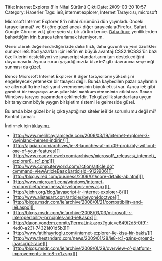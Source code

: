 Title: Internet Explorer 8&#039;in Nihai Sürümü Çıktı
Date: 2009-03-20 10:57
Category: Haberler
Tags: ie8, internet explorer, İnternet Tarayıcısı, microsoft

Microsoft Internet Explorer 8'in nihai sürümünü dün yayınladı. Önceki
tarayıcılarına(7 ve 6) göre güzel ancak diğer tarayıcılara(Firefox,
Safari, Google Chrome vd.) göre yetersiz bir sürüm bence. [Daha
önce][] yeniliklerden bahsettiğim için burada tekrarlamak istemiyorum. 

Genel olarak değerlendirdiğimizde daha hızlı, daha güvenli ve yeni
özellikler sunuyor ie8. Kod yazarları için ie8'in en büyük avantajı
CSS2.1(CSS3'ün bazı özelliklerini destekliyor) ve javascript
standartlarını tam desteklediğini duyurmasıdır. Ayrıca sorun
yaşadığımızda bize ie7 gibi davranma seçeneği sunması da güzel.

Bence Microsoft Internet Explorer 8 diğer tarayıcıların yükselişini
engelleyecek yetenekte bir tarayıcı değil. Bunda kaybedilen pazar
paylarının ve alternatiflerine hızlı yanıt verememesinin büyük etkisi
var. Ayrıca ie6 gibi garabet bir tarayıcıya uzun yıllar bizi mahkum
etmeninde etkisi var. Bence Windows tarayıcı pazarından çekilmelidir.
Tek güzellik standartlara uygun bir tarayıcının böyle yaygın bir işletim
sistemi ile gelmeside güzel. 

Bu arada bize güzel bir iş çıktı yaptığımız siteler ie8'de sorunlu mu
değil mi? Kontrol zamanı

İndirmek için [tıklayınız.][]

-   [http://www.melihbayramdede.com/2009/03/19/internet-explorer-8-yayinlandi-hemen-indirin/][] 
-   [http://ajaxian.com/archives/ie-8-launches-at-mix09-probably-without-one-of-your-features][] 
-   [http://www.readwriteweb.com/archives/microsoft\_releases\_internet\_explorer8\_rc1.php][] 
-   [http://www.computerworld.com/action/article.do?command=viewArticleBasic&articleId=9129906][] 
-   [http://blog.wired.com/business/2009/01/more-details-ab.html][] 
-   [http://www.microsoft.com/windows/internet-explorer/beta/readiness/developers-new.aspx][] 
-   [http://ejohn.org/blog/javascript-in-internet-explorer-8/][] 
-   [http://www.alistapart.com/articles/beyonddoctype][] 
-   [http://blogs.msdn.com/ie/archive/2008/01/21/compatibility-and-ie8.aspx][] 
-   [http://blogs.msdn.com/ie/archive/2008/03/03/microsoft-s-interoperability-principles-and-ie8.aspx][] 
-   [http://daron.yondem.com/tr/PermaLink.aspx?guid=e649f2d5-0f91-4ed0-a231-74321d01d5b3][] 
-   [http://www.fatihhayrioglu.com/internet-explorer-8e-kisa-bir-bakis/][]
-   [http://www.thestandard.com/news/2009/01/28/ie8-rc1-gains-ground-javascript-race][]
-   [http://blogs.msdn.com/ie/archive/2009/01/29/overview-of-platform-improvements-in-ie8-rc1.aspx][]

</p>

  [Daha önce]: http://www.fatihhayrioglu.com/internet-explorer-8e-kisa-bir-bakis/
    "Daha önce"
  [tıklayınız.]: http://www.microsoft.com/windows/internet-explorer/default.aspx
    "tıklayınız."
  [http://www.melihbayramdede.com/2009/03/19/internet-explorer-8-yayinlandi-hemen-indirin/]:
    http://www.melihbayramdede.com/2009/03/19/internet-explorer-8-yayinlandi-hemen-indirin/
    "http://www.melihbayramdede.com/2009/03/19/internet-explorer-8-yayinlandi-hemen-indirin/"
  [http://ajaxian.com/archives/ie-8-launches-at-mix09-probably-without-one-of-your-features]:
    http://ajaxian.com/archives/ie-8-launches-at-mix09-probably-without-one-of-your-features
    "http://ajaxian.com/archives/ie-8-launches-at-mix09-probably-without-one-of-your-features"
  [http://www.readwriteweb.com/archives/microsoft\_releases\_internet\_explorer8\_rc1.php]:
    http://www.readwriteweb.com/archives/microsoft_releases_internet_explorer8_rc1.php
    "http://www.readwriteweb.com/archives/microsoft_releases_internet_explorer8_rc1.php"
  [http://www.computerworld.com/action/article.do?command=viewArticleBasic&articleId=9129906]:
    http://www.computerworld.com/action/article.do?command=viewArticleBasic&articleId=9129906
    "http://www.computerworld.com/action/article.do?command=viewArticleBasic&articleId=9129906"
  [http://blog.wired.com/business/2009/01/more-details-ab.html]: http://blog.wired.com/business/2009/01/more-details-ab.html
    "http://blog.wired.com/business/2009/01/more-details-ab.html"
  [http://www.microsoft.com/windows/internet-explorer/beta/readiness/developers-new.aspx]:
    http://www.microsoft.com/windows/internet-explorer/beta/readiness/developers-new.aspx
    "http://www.microsoft.com/windows/internet-explorer/beta/readiness/developers-new.aspx"
  [http://ejohn.org/blog/javascript-in-internet-explorer-8/]: http://ejohn.org/blog/javascript-in-internet-explorer-8/
    "http://ejohn.org/blog/javascript-in-internet-explorer-8/"
  [http://www.alistapart.com/articles/beyonddoctype]: http://www.alistapart.com/articles/beyonddoctype
    "http://www.alistapart.com/articles/beyonddoctype"
  [http://blogs.msdn.com/ie/archive/2008/01/21/compatibility-and-ie8.aspx]:
    http://blogs.msdn.com/ie/archive/2008/01/21/compatibility-and-ie8.aspx
    "http://blogs.msdn.com/ie/archive/2008/01/21/compatibility-and-ie8.aspx"
  [http://blogs.msdn.com/ie/archive/2008/03/03/microsoft-s-interoperability-principles-and-ie8.aspx]:
    http://blogs.msdn.com/ie/archive/2008/03/03/microsoft-s-interoperability-principles-and-ie8.aspx
    "http://blogs.msdn.com/ie/archive/2008/03/03/microsoft-s-interoperability-principles-and-ie8.aspx"
  [http://daron.yondem.com/tr/PermaLink.aspx?guid=e649f2d5-0f91-4ed0-a231-74321d01d5b3]:
    http://daron.yondem.com/tr/PermaLink.aspx?guid=e649f2d5-0f91-4ed0-a231-74321d01d5b3
    "http://daron.yondem.com/tr/PermaLink.aspx?guid=e649f2d5-0f91-4ed0-a231-74321d01d5b3"
  [http://www.fatihhayrioglu.com/internet-explorer-8e-kisa-bir-bakis/]: http://www.fatihhayrioglu.com/internet-explorer-8e-kisa-bir-bakis/
    "http://www.fatihhayrioglu.com/internet-explorer-8e-kisa-bir-bakis/"
  [http://www.thestandard.com/news/2009/01/28/ie8-rc1-gains-ground-javascript-race]:
    http://www.thestandard.com/news/2009/01/28/ie8-rc1-gains-ground-javascript-race
    "http://www.thestandard.com/news/2009/01/28/ie8-rc1-gains-ground-javascript-race"
  [http://blogs.msdn.com/ie/archive/2009/01/29/overview-of-platform-improvements-in-ie8-rc1.aspx]:
    http://blogs.msdn.com/ie/archive/2009/01/29/overview-of-platform-improvements-in-ie8-rc1.aspx
    "http://blogs.msdn.com/ie/archive/2009/01/29/overview-of-platform-improvements-in-ie8-rc1.aspx"
